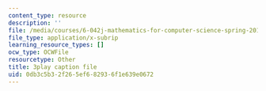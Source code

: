 ```yaml
---
content_type: resource
description: ''
file: /media/courses/6-042j-mathematics-for-computer-science-spring-2015/0db3c5b32f265ef682936f1e639e0672_zcvsyL7GtH4.vtt
file_type: application/x-subrip
learning_resource_types: []
ocw_type: OCWFile
resourcetype: Other
title: 3play caption file
uid: 0db3c5b3-2f26-5ef6-8293-6f1e639e0672
---
```

